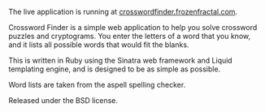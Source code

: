The live application is running at [crosswordfinder.frozenfractal.com](http://crosswordfinder.frozenfractal.com/).

Crossword Finder is a simple web application to help you solve crossword puzzles and cryptograms. You enter the letters of a word that you know, and it lists all possible words that would fit the blanks.

This is written in Ruby using the Sinatra web framework and Liquid templating engine, and is designed to be as simple as possible.

Word lists are taken from the aspell spelling checker.

Released under the BSD license.

